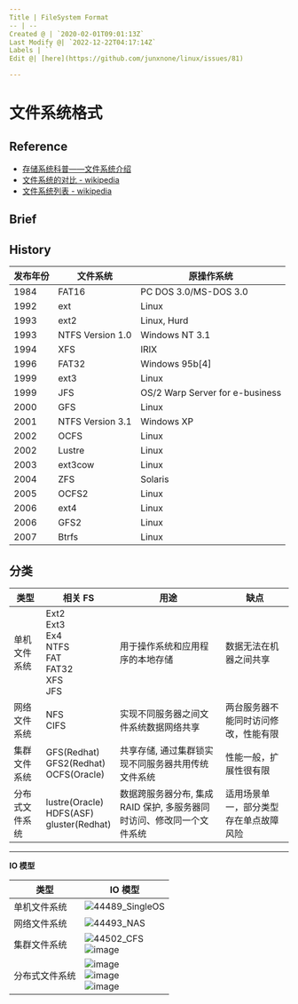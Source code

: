 ```yaml
---
Title | FileSystem Format
-- | --
Created @ | `2020-02-01T09:01:13Z`
Last Modify @| `2022-12-22T04:17:14Z`
Labels | ``
Edit @| [here](https://github.com/junxnone/linux/issues/81)

---
```

# 文件系统格式

##  Reference
- [存储系统科普——文件系统介绍](https://www.cnblogs.com/xuanku/p/io_fs.html)
- [文件系统的对比 - wikipedia](https://zh.wikipedia.org/wiki/%E6%96%87%E4%BB%B6%E7%B3%BB%E7%BB%9F%E7%9A%84%E5%AF%B9%E6%AF%94)
- [文件系统列表 - wikipedia](https://zh.wikipedia.org/wiki/%E6%96%87%E4%BB%B6%E7%B3%BB%E7%BB%9F%E5%88%97%E8%A1%A8)

##  Brief
## History

发布年份 | 文件系统 | 原操作系统
-- | -- | --
1984 | FAT16 | PC DOS 3.0/MS-DOS 3.0
1992 | ext | Linux
1993 | ext2 | Linux, Hurd
1993 | NTFS Version 1.0 | Windows NT 3.1
1994 | XFS | IRIX
1996 | FAT32 | Windows 95b[4]
1999 | ext3 | Linux
1999 | JFS | OS/2 Warp Server for e-business
2000 | GFS | Linux
2001 | NTFS Version 3.1 | Windows XP
2002 | OCFS | Linux
2002 | Lustre | Linux
2003 | ext3cow | Linux
2004 | ZFS | Solaris
2005 | OCFS2 | Linux
2006 | ext4 | Linux
2006 | GFS2 | Linux
2007 | Btrfs | Linux


## 分类

类型 | 相关 FS | 用途 | 缺点
-- | --  | -- | --
单机文件系统 | Ext2<br>Ext3<br>Ex4<br>NTFS<br>FAT<br>FAT32<br>XFS<br>JFS | 用于操作系统和应用程序的本地存储 | 数据无法在机器之间共享
网络文件系统 | NFS<br>CIFS | 实现不同服务器之间文件系统数据网络共享 | 两台服务器不能同时访问修改，性能有限
集群文件系统 | GFS(Redhat)<br>GFS2(Redhat)<br>OCFS(Oracle) | 共享存储, 通过集群锁实现不同服务器共用传统文件系统 |性能一般，扩展性很有限
分布式文件系统 | lustre(Oracle)<br>HDFS(ASF)<br>gluster(Redhat) | 数据跨服务器分布, 集成 RAID 保护, 多服务器同时访问、修改同一个文件系统 | 适用场景单一，部分类型存在单点故障风险

---
**IO 模型**

类型 | IO 模型
-- | -- 
单机文件系统 | ![44489_SingleOS](https://user-images.githubusercontent.com/2216970/73590103-7523c980-4519-11ea-9d6e-2537e2472152.gif) 
网络文件系统 | ![44493_NAS](https://user-images.githubusercontent.com/2216970/73590106-8076f500-4519-11ea-9097-f829d3235e20.gif) 
集群文件系统 | ![44502_CFS](https://user-images.githubusercontent.com/2216970/73590018-64bf1f00-4518-11ea-88c8-84639da7b53f.gif) <br> ![image](https://user-images.githubusercontent.com/2216970/73590281-ab624880-451b-11ea-936c-75e3228bfda5.png)
分布式文件系统 | ![image](https://user-images.githubusercontent.com/2216970/73590455-853da800-451d-11ea-9c98-06eb9315ecbf.png)<br>![image](https://user-images.githubusercontent.com/2216970/73590458-88d12f00-451d-11ea-9849-5554122c4c81.png)<br>![image](https://user-images.githubusercontent.com/2216970/73590459-8a9af280-451d-11ea-9b1c-4fee00f81712.png)





